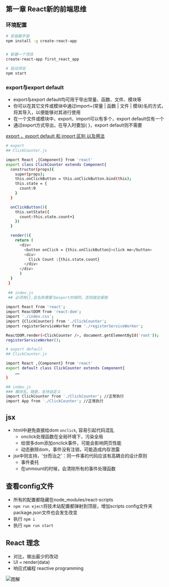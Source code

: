 
## 第一章 React新的前端思维
### 环境配置
```bash
# 安装脚手架
npm install -g create-react-app


# 新建一个项目
create-react-app first_react_app

# 启动项目
npm start

```
### export与export default
- export与export default均可用于导出常量、函数、文件、模块等
- 你可以在其它文件或模块中通过import+(常量 | 函数 | 文件 | 模块)名的方式，将其导入，以便能够对其进行使用
- 在一个文件或模块中，export、import可以有多个，export default仅有一个
- 通过export方式导出，在导入时要加{ }，export default则不需要  

[export ，export default 和 import 区别 以及用法](https://www.cnblogs.com/xiaotanke/p/7448383.html)
```bash
# export
## ClickCounter.js

import React ,{Component} from 'react'
export class ClickCounter extends Component{
  constructor(props){
    super(props);
    this.onClickButton = this.onClickButton.bind(this);
    this.state = {
      count:0
    }
  }

  onClickButton(){
    this.setState({
      count:this.state.count+1
    })
  }

  render(){
    return (
      <div>
        <button onClick = {this.onClickButton}>click me</button>
        <div>
          Click Count :{this.state.count}
        </div>
      </div>
      )
  }
 }
 
 ## index.js
 ## 必须用{},且名称需要与export的相同，否则就会报错
 
import React from 'react';
import ReactDOM from 'react-dom';
import './index.css';
import {ClickCounter} from './ClickCounter';
import registerServiceWorker from './registerServiceWorker';

ReactDOM.render(<ClickCounter />, document.getElementById('root'));
registerServiceWorker();

```

```bash
# export default
## ClickCounter.js

import React ,{Component} from 'react'
export default class ClickCounter extends Component{
    ……
}

## index.js
### 模块名，随意，支持自定义
import ClickCounter from './ClickCounter'; //正常执行
import App from './ClickCounter'; //正常执行
```

## jsx
- html中避免直接给dom `onclick`, 容易引起代码混乱
  - onclick处理函数在全局环境下，污染全局
  - 给很多dom添加onclick事件，可能会影响网页性能
  - 动态删除dom，事件没有注销，可能造成内存泄露
- jsx中则支持，'分而治之'：同一件事的代码应该有高耦合的设计原则
  - 事件委托
  - 在unmount的时候，会清除所有的事件处理函数

## 查看config文件
- 所有的配置都隐藏在node_modules/react-scripts
- `npm run eject`将技术站配置都弹射到顶层，增加scripts config文件夹 package.json文件也会发生改变
- 执行 `npm i`
- 执行 `npm run start`

## React 理念
- 对比，做出最少的改动
- UI = render(data)
- 响应式编程 reactive programming  

![图解](https://user-images.githubusercontent.com/7811369/43500301-6c7df62c-9582-11e8-89a0-d19ccdedaa8f.jpg)